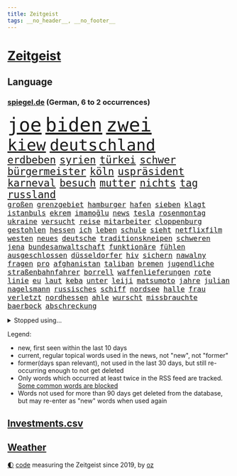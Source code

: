 ```yaml
---
title: Zeitgeist
tags: __no_header__, __no_footer__
---
```


# [Zeitgeist](https://oliz.io/zeitgeist/)

## Language

<h3><a href="https://www.spiegel.de" target="_blank">spiegel.de</a> (German, 6 to 2 occurrences)</h3>
<p style="font-family:monospace">
<span style="font-size:32pt"><a href="news_links.html#joe" class="current">joe</a></span>
<span style="font-size:32pt"><a href="news_links.html#biden" class="current">biden</a></span>
<span style="font-size:32pt"><a href="news_links.html#zwei" class="current">zwei</a></span>
<br>
<span style="font-size:27pt"><a href="news_links.html#kiew" class="current">kiew</a></span>
<span style="font-size:27pt"><a href="news_links.html#deutschland" class="current">deutschland</a></span>
<br>
<span style="font-size:17pt"><a href="news_links.html#erdbeben" class="current">erdbeben</a></span>
<span style="font-size:17pt"><a href="news_links.html#syrien" class="current">syrien</a></span>
<span style="font-size:17pt"><a href="news_links.html#türkei" class="current">türkei</a></span>
<span style="font-size:17pt"><a href="news_links.html#schwer" class="current">schwer</a></span>
<span style="font-size:17pt"><a href="news_links.html#bürgermeister" class="current">bürgermeister</a></span>
<span style="font-size:17pt"><a href="news_links.html#köln" class="current">köln</a></span>
<span style="font-size:17pt"><a href="news_links.html#uspräsident" class="current">uspräsident</a></span>
<span style="font-size:17pt"><a href="news_links.html#karneval" class="new">karneval</a></span>
<span style="font-size:17pt"><a href="news_links.html#besuch" class="current">besuch</a></span>
<span style="font-size:17pt"><a href="news_links.html#mutter" class="current">mutter</a></span>
<span style="font-size:17pt"><a href="news_links.html#nichts" class="current">nichts</a></span>
<span style="font-size:17pt"><a href="news_links.html#tag" class="current">tag</a></span>
<span style="font-size:17pt"><a href="news_links.html#russland" class="current">russland</a></span>
<br>
<span style="font-size:12pt"><a href="news_links.html#großen" class="current">großen</a></span>
<span style="font-size:12pt"><a href="news_links.html#grenzgebiet" class="current">grenzgebiet</a></span>
<span style="font-size:12pt"><a href="news_links.html#hamburger" class="current">hamburger</a></span>
<span style="font-size:12pt"><a href="news_links.html#hafen" class="current">hafen</a></span>
<span style="font-size:12pt"><a href="news_links.html#sieben" class="current">sieben</a></span>
<span style="font-size:12pt"><a href="news_links.html#klagt" class="current">klagt</a></span>
<span style="font-size:12pt"><a href="news_links.html#istanbuls" class="current">istanbuls</a></span>
<span style="font-size:12pt"><a href="news_links.html#ekrem" class="current">ekrem</a></span>
<span style="font-size:12pt"><a href="news_links.html#i̇mamoğlu" class="current">i̇mamoğlu</a></span>
<span style="font-size:12pt"><a href="news_links.html#news" class="current">news</a></span>
<span style="font-size:12pt"><a href="news_links.html#tesla" class="current">tesla</a></span>
<span style="font-size:12pt"><a href="news_links.html#rosenmontag" class="new">rosenmontag</a></span>
<span style="font-size:12pt"><a href="news_links.html#ukraine" class="current">ukraine</a></span>
<span style="font-size:12pt"><a href="news_links.html#versucht" class="current">versucht</a></span>
<span style="font-size:12pt"><a href="news_links.html#reise" class="current">reise</a></span>
<span style="font-size:12pt"><a href="news_links.html#mitarbeiter" class="current">mitarbeiter</a></span>
<span style="font-size:12pt"><a href="news_links.html#cloppenburg" class="current">cloppenburg</a></span>
<span style="font-size:12pt"><a href="news_links.html#gestohlen" class="current">gestohlen</a></span>
<span style="font-size:12pt"><a href="news_links.html#hessen" class="current">hessen</a></span>
<span style="font-size:12pt"><a href="news_links.html#ich" class="current">ich</a></span>
<span style="font-size:12pt"><a href="news_links.html#leben" class="current">leben</a></span>
<span style="font-size:12pt"><a href="news_links.html#schule" class="current">schule</a></span>
<span style="font-size:12pt"><a href="news_links.html#sieht" class="current">sieht</a></span>
<span style="font-size:12pt"><a href="news_links.html#netflixfilm" class="current">netflixfilm</a></span>
<span style="font-size:12pt"><a href="news_links.html#westen" class="current">westen</a></span>
<span style="font-size:12pt"><a href="news_links.html#neues" class="current">neues</a></span>
<span style="font-size:12pt"><a href="news_links.html#deutsche" class="current">deutsche</a></span>
<span style="font-size:12pt"><a href="news_links.html#traditionskneipen" class="new">traditionskneipen</a></span>
<span style="font-size:12pt"><a href="news_links.html#schweren" class="current">schweren</a></span>
<span style="font-size:12pt"><a href="news_links.html#jena" class="new">jena</a></span>
<span style="font-size:12pt"><a href="news_links.html#bundesanwaltschaft" class="current">bundesanwaltschaft</a></span>
<span style="font-size:12pt"><a href="news_links.html#funktionäre" class="new">funktionäre</a></span>
<span style="font-size:12pt"><a href="news_links.html#fühlen" class="current">fühlen</a></span>
<span style="font-size:12pt"><a href="news_links.html#ausgeschlossen" class="current">ausgeschlossen</a></span>
<span style="font-size:12pt"><a href="news_links.html#düsseldorfer" class="current">düsseldorfer</a></span>
<span style="font-size:12pt"><a href="news_links.html#hiv" class="new">hiv</a></span>
<span style="font-size:12pt"><a href="news_links.html#sichern" class="current">sichern</a></span>
<span style="font-size:12pt"><a href="news_links.html#nawalny" class="current">nawalny</a></span>
<span style="font-size:12pt"><a href="news_links.html#fragen" class="current">fragen</a></span>
<span style="font-size:12pt"><a href="news_links.html#pro" class="current">pro</a></span>
<span style="font-size:12pt"><a href="news_links.html#afghanistan" class="current">afghanistan</a></span>
<span style="font-size:12pt"><a href="news_links.html#taliban" class="current">taliban</a></span>
<span style="font-size:12pt"><a href="news_links.html#bremen" class="current">bremen</a></span>
<span style="font-size:12pt"><a href="news_links.html#jugendliche" class="current">jugendliche</a></span>
<span style="font-size:12pt"><a href="news_links.html#straßenbahnfahrer" class="new">straßenbahnfahrer</a></span>
<span style="font-size:12pt"><a href="news_links.html#borrell" class="current">borrell</a></span>
<span style="font-size:12pt"><a href="news_links.html#waffenlieferungen" class="current">waffenlieferungen</a></span>
<span style="font-size:12pt"><a href="news_links.html#rote" class="current">rote</a></span>
<span style="font-size:12pt"><a href="news_links.html#linie" class="current">linie</a></span>
<span style="font-size:12pt"><a href="news_links.html#eu" class="current">eu</a></span>
<span style="font-size:12pt"><a href="news_links.html#laut" class="current">laut</a></span>
<span style="font-size:12pt"><a href="news_links.html#keba" class="new">keba</a></span>
<span style="font-size:12pt"><a href="news_links.html#unter" class="current">unter</a></span>
<span style="font-size:12pt"><a href="news_links.html#leiji" class="new">leiji</a></span>
<span style="font-size:12pt"><a href="news_links.html#matsumoto" class="new">matsumoto</a></span>
<span style="font-size:12pt"><a href="news_links.html#jahre" class="current">jahre</a></span>
<span style="font-size:12pt"><a href="news_links.html#julian" class="current">julian</a></span>
<span style="font-size:12pt"><a href="news_links.html#nagelsmann" class="current">nagelsmann</a></span>
<span style="font-size:12pt"><a href="news_links.html#russisches" class="current">russisches</a></span>
<span style="font-size:12pt"><a href="news_links.html#schiff" class="current">schiff</a></span>
<span style="font-size:12pt"><a href="news_links.html#nordsee" class="current">nordsee</a></span>
<span style="font-size:12pt"><a href="news_links.html#halle" class="current">halle</a></span>
<span style="font-size:12pt"><a href="news_links.html#frau" class="current">frau</a></span>
<span style="font-size:12pt"><a href="news_links.html#verletzt" class="current">verletzt</a></span>
<span style="font-size:12pt"><a href="news_links.html#nordhessen" class="new">nordhessen</a></span>
<span style="font-size:12pt"><a href="news_links.html#ahle" class="new">ahle</a></span>
<span style="font-size:12pt"><a href="news_links.html#wurscht" class="new">wurscht</a></span>
<span style="font-size:12pt"><a href="news_links.html#missbrauchte" class="current">missbrauchte</a></span>
<span style="font-size:12pt"><a href="news_links.html#baerbock" class="current">baerbock</a></span>
<span style="font-size:12pt"><a href="news_links.html#abschreckung" class="current">abschreckung</a></span>
</p>
<details>
<summary>Stopped using...</summary>
<p class="former" style="font-size:12pt">
erfahrung(852) main(851) arbeitsplatz(850) besorgt(850) dauerhaft(850) geduld(850) hervor(850) niveau(850) vermehrt(850) zurzeit(850) fürs(849) häufiger(849) livestream(849) wünscht(849) ausbruch(848) evakuiert(848) saskia(848) scheinen(848) 2016(847) beobachten(847) gutachten(847) jörg(847) verteidigungsministerin(847) christopher(846) entdecken(846) hacker(846) solle(846) eindruck(845) gelernt(845) organisationen(845) rand(845) rheinlandpfalz(845) schlechten(845) sicherheitsbehörden(845) streng(845) termin(845) weitergeht(845) erlitten(844) for(844) infektion(844) innenministerium(844) lobt(844) metern(844) verbraucherschützer(844) wenden(844) zuge(844) bernd(843) draußen(843) humanitäre(843) höchststand(843) schlagzeilen(843) verrät(843) anne(842) esken(842) respekt(842) schwangerschaft(842) serien(842) verhängte(842) coronainfektion(841) deswegen(841) durchsuchungen(841) entdeckten(841) florian(841) kochen(841) möglichst(841) passen(841) rafael(841) rechtsextremen(841) rom(841) spdpolitikerin(841) verunglückt(841) vieler(841) walter(841) übergeben(841) ausländische(840) ausschuss(840) entscheidend(840) gebraucht(840) höchste(840) natur(840) rainer(840) sänger(840) trafen(840) tödlicher(840) erheblich(839) gebrochen(839) richtige(839) senkt(839) äthiopien(839) bahnhof(838) besonderen(838) impfstoff(838) kochinstitut(838) kontrollieren(838) rät(838) sowie(838) standen(838) außer(837) bestimmten(837) bundesstaat(837) illegalen(837) inszeniert(837) sendet(837) übernahme(837) deals(836) falschen(836) konflikte(836) leitet(836) milliarde(836) mode(836) stürmer(836) usschauspielerin(836) verzichtet(836) beschließen(835) dich(835) einsetzen(835) hölle(835) restaurant(835) widerspruch(835) erlebte(834) berühmte(833) flüchtlingen(833) fußballer(833) roman(833) sexuellen(833) versuchte(833) berater(832) nord(832) potsdam(832) reagierten(832) schaffte(832) souverän(832) unterstützer(832) glücklich(831) william(831) ebenso(830) exporte(830) rückzug(830) beiträge(829) entsetzen(829) garten(829) juristisch(829) distanz(827) einschätzung(827) politikerin(827) einnahmen(826) erfunden(826) deutsches(825) bundesgesundheitsminister(824) letztes(824) rollt(824) apps(823) hohem(822) rasen(822) verzichten(822) bezeichnete(821) pfund(820) unterschrieben(820) whatsapp(820) landet(819) rechtsstreit(819) stürzen(819) mitarbeiterin(818) halbe(817) schockiert(817) freiwillig(816) präsenz(816) schneider(816) wachsen(813) einkommen(812) erstochen(812) museum(811) aufgabe(810) app(806) hype(804) thüringer(803) annäherung(801) tuchel(799) ausgaben(797) weitreichende(793) rache(791) rakete(790) farbe(784) mehren(783) cdu/csu(780) bösen(777) wmtitel(776) variante(755) räumte(744) fotografiert(734) unwahrscheinlich(717) sahra(707) unzureichend(706) kannte(705) kryptowährungen(700) gregor(686) strecken(680) abgestürzt(672) finanziert(652) umständen(641) japanischen(632) lediglich(630) schwerste(627) drohende(608) fossile(608) benzinpreise(602) lee(593) sammelt(592) kündigten(585) strikt(576) seele(568) ermordung(558) flut(557) ausgefallen(552) 120(546) staatskonzern(539) 20000(537) gestern(533) günstiges(530) anlage(522) king(521) zurückziehen(521) ussoldaten(518) world(516) schürt(515) teure(515) 2025(514) erreichte(504) atombombe(502) radikalen(494) finanzhilfen(489) betreten(486) kunstwerke(486) ice(485) gazprom(480) erdgas(479) berufen(477) verschlechtert(475) erwärmung(474) morde(472) spürbar(471) gaslieferungen(470) 41(459) benutzt(459) methode(452) generationen(451) tödlichem(450) falle(446) wärme(446) gerne(444) vorgesehen(444) vorbereitungen(443) bekannteste(442) winfried(437) extremer(435) quält(435) akw(434) seltene(432) wirtschaftlich(432) einfacher(428) ärztin(425) sank(424) explodieren(420) pink(417) schütze(417) verteuert(416) rätselhafter(414) vergabe(414) riskiert(411) ebay(410) nadal(403) problematisch(399) spielplan(392) australier(390) match(390) mild(385) wandern(385) pelé(384) schwieriger(381) spaltung(379) damalige(377) teppich(376) wahlrechtsreform(375) helikopter(371) 1972(369) unterscheiden(368) frankfurts(367) report(365) unabhängiger(363) schnellste(360) trick(360) einheiten(358) 350(357) fähigkeiten(355) designer(354) oppositionellen(351) mohammed(344) 17jährige(343) fortsetzen(339) abbau(337) verschwörung(335) profitierte(332) drohten(330) energiepreisen(329) maskendeals(329) besetzte(326) fritz(326) unsicher(324) obergrenze(323) kasse(319) saporischschja(319) lindners(317) sexualisierte(315) coronalockdowns(310) besatzer(309) nationalelf(308) starkes(308) wiedervereinigung(307) zuflucht(305) sizilien(303) ausschließlich(298) völkermord(298) beck(294) ausstieg(292) durchsuchen(292) gesenkt(292) anschuldigungen(287) pelosi(287) updates(287) diplomat(286) interessant(285) spritzen(285) generalstaatsanwaltschaft(281) lngterminals(281) filialen(278) iaea(277) recherchen(276) ausfuhren(274) schlamm(274) verstehe(274) gefangenenaustausch(273) umstände(273) unterlag(270) entschuldigte(269) exregierungschef(266) unterliegt(265) mobbing(263) weltverband(262) steuerhinterziehung(258) andy(257) grünenpolitikerin(256) objekte(255) beerdigung(254) gelobt(254) lngterminal(253) ran(252) zunahme(252) dürre(251) elisabeth(250) einhalten(249) titelverteidiger(248) tauscht(247) beatrix(246) anzeige(245) cannabis(245) hadert(244) tiefer(244) anerkennen(243) verfassungsbeschwerde(243) dividende(242) exmann(240) offensichtlich(240) streichung(240) trümmer(239) identifizieren(238) galten(237) iris(237) berüchtigten(236) irgendwann(236) lachen(235) verdiente(235) attestiert(234) bewiesen(233) geltenden(233) panne(233) verbreitung(233) prompt(232) andrew(231) misshandelt(231) camper(230) paolo(230) grün(228) obendrein(228) wirtschaftslage(228) finde(226) vorstellung(226) millionenstrafe(225) übergewinnsteuer(225) standards(223) transportieren(223) schrumpfen(222) bewusstsein(221) vertraulichen(220) endgültige(216) angehen(215) niedersachsens(215) spdchefin(215) beteuert(214) körperliche(214) eigenheim(213) kronprinz(212) atomkraftwerken(211) stehende(211) atomkraftwerke(210) begegnen(210) oberstes(210) fehlenden(208) anruf(205) partien(205) fasst(204) reparationen(204) festgenommene(203) einschlag(202) flugzeugbauer(202) horst(200) rechtliche(200) angehoben(199) tennisspielerinnen(199) denys(198) festkleben(198) juristisches(198) nördlich(198) klimaschützer(196) repressionen(196) hollywoods(195) ältesten(195) geräumt(193) 17jähriger(192) verurteilen(189) überragende(189) erstaunliche(188) czaja(187) oberster(187) glänzte(185) gründet(185) spielberg(185) üppige(185) demonstrierenden(184) parteifreunde(184) notruf(183) nebenwirkungen(182) summer(182) zweitgrößte(182) vertrauliche(181) wärmepumpen(180) moderator(179) 14jährige(177) neukölln(176) shitstorm(175) umgehend(174) cdugeneralsekretär(173) pleiten(173) dunkel(172) garantiert(172) quatsch(172) rad(172) tücken(172) vereinbarten(172) 1993(171) delegation(171) medizin(171) terminal(170) 05(169) kandidierte(169) einsätzen(166) globes(166) heikle(165) alfons(164) diebstahl(164) elefanten(164) alex(163) schuhbeck(162) wenigstens(161) atomkraftwerk(160) erkenntnissen(160) gefährdung(160) schwachstellen(159) töne(159) jahreswechsel(157) cumex(156) energiesicherheit(156) umgebung(155) brentford(153) chefredakteurin(153) finnen(153) forschern(152) link(152) nachspiel(152) reiten(151) unionsfraktion(151) vizepräsident(151) geschwindigkeitsbegrenzung(149) stromnetz(149) umweg(149) beseitigung(148) dunkle(148) umweltfreundlich(148) giovanni(147) havertz(147) leitung(147) geburtenrate(146) polizeichef(146) milliardengewinne(145) 2003(144) kindergarten(144) remo(144) satellitenbilder(144) wohngeld(143) strategen(142) unterzahl(142) master(141) routinierter(141) wintershall(141) grundsatzrede(140) energiepolitik(139) gesundheitszustand(139) umgekehrt(139) denis(138) diskutierten(138) köhler(138) beliefern(137) raf(137) schief(137) entschlossenheit(136) monika(136) spiegelrekonstruktion(136) stromsparen(136) tel(136) kleinste(135) schafften(135) 38jähriger(134) miese(134) pflichten(133) spendet(133) werkstatt(133) betrogen(132) digitalminister(132) aufräumarbeiten(130) co₂ausstoß(129) memoiren(129) psychologin(129) blanchett(127) cate(127) euparlaments(127) grippe(127) halbzeit(127) kompliziert(127) krawalle(127) onlineshopping(127) exoplaneten(126) sterne(126) turnieren(126) aviv(125) außenseiter(124) erpresst(124) hauptdarstellerin(124) morgengrauen(124) tshirt(124) arroganz(123) manches(123) tafel(123) arabischen(122) daniela(122) erzeugerpreise(122) pokern(122) schutzmacht(122) schäuble(121) sondertribunal(121) umfassend(121) gerecht(120) sportdirektor(120) habt(119) verfilmt(118) fabrik(117) gruppensieg(117) piqué(117) belege(116) future(116) peskow(116) weihnachten(116) steven(115) abwesenheit(114) flüssigerdgas(114) jauch(114) kubikmeter(114) pr(114) schiffsverkehr(114) spezialeinheit(114) spaltet(113) auszahlen(112) globe(112) herren(112) kaltluft(112) masha(112) tendenz(112) kommando(111) abraham(110) austin(109) festgehalten(109) konjunkturprognosen(108) meldungen(108) geiger(107) liebling(107) gegenstände(106) rust(106) arbeiter(105) exnatogeneral(105) fdpfinanzminister(105) tatortvote(105) wegbaggern(105) anforderungen(104) doppelwumms(104) einkauf(104) lehrkräftemangel(104) mitspielen(104) verwandelte(103) möge(102) regierenden(102) tagebau(102) videoanalyse(102) rechtsradikalen(101) unerträglich(101) begeisterte(100) chaotische(100) landesteilen(100) bundeshaushalt(99) planung(99) portion(98) vegetarisch(98) beruhigt(97) christiane(97) programme(97) schlachtfeld(96) steve(96) verzögert(96) straffrei(95) gewehrt(94) silvester(94) tagebuch(94) absetzen(93) baukosten(93) hochwasser(93) interessanten(93) operiert(93) sprühen(93) verflüssigtes(93) filtern(92) genuss(92) aufgehängt(91) beantworten(91) dankesrede(91) eric(91) korruptionsskandal(91) pyrotechnik(91) rücktrittsankündigung(91) usverteidigungsminister(91) wochenstart(91) exbotschafter(90) herausfinden(90) jederzeit(90) mittleren(90) sauerland(90) zulassen(90) bulgarische(89) gestohlenen(89) interviewt(89) krimiserie(89) schneemangel(89) tansania(89) zentraler(89) eigenverantwortung(88) jean(88) westküste(88) billigt(87) familienalltag(87) gwyneth(87) ipads(87) mächte(87) paltrow(87) pfefferspray(87) 99(86) erforschung(86) erleichterung(86) flugzeugs(86) kilimandscharo(86) kreditvergabe(86) langjähriger(86) scheuen(86) wechseljahren(86) 736(85) bernstein(85) eingesetzten(85) garzweiler(85) heinrich(85) kronzeuge(85) rasanten(85) sieglosen(85) skisport(85) speziell(85) coronafälle(84) grippewelle(84) milliardenverlust(84) y(84) as(83) auffällig(83) aufgeschoben(83) blind(83) reichste(83) überlastung(83) berufstätig(82) cannabislegalisierung(82) darknet(82) ronja(82) rönne(82) serbischen(82) söldnertruppe(82) todeszahlen(82) widmen(82) zeitgemäß(82) gebastelt(81) kompromissen(81) kremls(81) südafrikas(81) 28jährige(80) abgewiesener(80) absichern(80) blockaden(80) düpiert(80) ernennung(80) hoffnungsschimmer(80) kaliforniens(80) kindesmissbrauchs(80) kredite(80) macs(80) misshandlung(80) postete(80) bedeckt(79) beratungen(79) csugeneralsekretär(79) helme(79) huber(79) rabbinerschule(79) rückwirkend(79) korrupt(78) lästert(78) ausgemacht(77) basf(77) bewerbermangel(77) museums(77) gehaltskürzung(76) greene(76) grundgesetz(76) japanisches(76) marjorie(76) schaurig(76) steuerpflichtig(76) drosseln(75) kaulitz(75) planten(75) privatpersonen(75) topform(75) wohnungsnot(75) blüte(74) dissidenten(74) männlicher(74) tabu(74) unesco(74) verbannen(74) webseite(74) zew(74) abwenden(73) bitter(73) erpressergruppe(73) faesers(73) koloniale(73) verunsichert(73) wahlkampfversprechen(73) ware(73) zewstudie(73) ampelpolitiker(72) eiskunstläuferin(72) intern(72) köstlich(72) redet(72) comedian(71) kaufpreis(71) meryl(71) streep(71) trainierte(71) vorzeichen(71) weltkriegs(71) dea(70) entscheidendes(70) klimaschutzbewegung(70) pasta(70) seehofer(70) spiegelbuch(70) aktienrente(69) buffett(69) enttarnt(69) fulham(69) gegengewicht(69) migrationshintergrund(69) technische(69) verkaufsverbot(69) verschicken(69) warren(69) zurückzubekommen(69) aufenthalt(68) brüsseler(68) haar(68) klimaaktivistinnen(68) privatjets(68) prozesses(68) stimmten(68) straßenblockaden(68) lockbit(67) mediathek(67) rezessionssorgen(67) siemens(67) uralten(67) bosch(66) positionspapier(66) rich(66) schleppt(66) ftx(65) hiphopproduzent(65) nachziehen(65) rekordniveau(65) repräsentantenhaus(65) beweist(64) borkum(64) eberhard(64) milden(64) polieren(64) drahtzieher(63) klimabewegung(63) tomaten(63) bankmanfried(62) empfehlenswert(62) puppe(62) rsv(62) slogans(62) stimmzettel(62) 20jährigen(61) auftritten(61) kleineren(61) lanz(61) paradox(61) repräsentantenhauses(61) ärmerer(61) abgründe(60) generalinspekteur(60) iwf(60) jüngstes(60) petersburg(60) umstrittensten(60) verschanzt(60) ampelvorschlag(59) enthüllungen(59) fenster(59) frische(59) gitarre(59) helikopteraffäre(59) kostspieligen(59) tram(59) wohltätige(59) fußballstars(58) guangzhou(58) komplette(58) tessa(58) wundern(58) apokalypse(57) intimer(57) munter(57) natopartner(57) wintereinbruch(57) brugger(56) elternabend(56) geringen(56) schlanker(56) spiegelfamiliennewsletter(56) versicherung(56) bagger(55) braunkohletagebau(55) coronahilfen(55) stall(55) steigern(55) steuerpolitik(55) testspiel(55) integrität(54) knotenpunkt(54) münzen(54) penis(54) saudiarabische(54) suspendierten(54) carla(53) fabian(53) garage(53) gesetzliche(53) wahlrecht(53) auflaufen(52) bierhoff(52) rückschritt(52) verruf(52) ärmsten(52) dnipro(51) dunkelheit(51) greenpeace(51) haiti(51) hängepartie(51) tatsächlichen(51) verarbeiten(51) 165(50) duda(50) entschlüsselt(50) escooter(50) mitchell(50) vulkan(50) hintergründen(49) louis(49) ruhiger(49) zahm(49) abfahrer(48) duisburgessen(48) folgenden(48) forschungsteam(48) lustige(48) russlandgeschäfte(48) totale(48) altenheim(47) kletterer(47) abhilfe(46) exportieren(46) personenschützer(46) ausgerückt(45) düsteres(45) gasdeal(45) gelegenheit(45) lokomotiven(45) strukturelle(45) tauchte(45) elternteile(44) gepardpanzer(44) parkplätze(44) unnötig(44) anzug(43) cook(43) erkennbar(43) informieren(43) interessenvertreter(43) lösegeld(43) mangelnder(43) metalband(43) pedro(43) regierungskritischer(43) videoapp(43) chirurg(42) mahnung(42) shampoo(42) stockt(42) unvergessen(42) ach(41) bedauern(41) kapital(41) monsterwelle(41) techniker(41) trotzt(41) choice(40) geräten(40) schnelleren(40) staatsdienst(40) übereinstimmenden(40) aktionsplan(39) böllern(39) peruanische(39) schlüssel(39) streifzug(39) ölpreisdeckel(39) bezug(38) dr(38) dre(38) voraussetzung(38) wohneigentum(38) geringe(37) luftabwehr(37) revier(37) wirtschaftsgeschichte(37) anwendung(36) einbestellt(36) großkonzerne(36) kredit(36) lubmin(36) permanente(36) schlagkraft(36) terrorverdächtige(36) verstärkung(36) 57jährige(35) alltägliche(35) biathletinnen(35) boy(35) chefredakteur(35) europe(35) spanischer(35) baldiger(34) biathlonweltcup(34) boluarte(34) böllerverbot(34) dina(34) fahrenden(34) favoritencheck(34) gewölbe(34) luxusmarke(34) rabieh(34) abrechnungen(33) knall(33) promille(33) sprengsatz(33) chemotherapie(32) nachfahren(32) nepal(32) nsverbrecher(32) emissionshandel(31) erweisen(31) güter(31) inventur(31) konditionen(31) mächtig(31) naher(31) thailands(31) weltbühne(31) wohnblock(31) beschleunigen(30) elementary(30) ftxgründer(30) projekts(30) staatsgebiet(30) weiterbildung(30) afdfraktion(29) annika(29) anwesenheit(29) heimweh(29) hinrichtungen(29) importe(29) innen(29) nannte(29) nhl(29) partnerschaften(29) afdpolitikerin(28) fächer(28) merkwürdige(28) panzeri(28) passanten(28) puma(28) storch(28) verhältnismäßig(28) zurückgetretenen(28) übersterblichkeit(28) explodierte(27) kinderkriegen(27) selbstständige(27) todoliste(27) wildtiere(27) akute(26) chinese(26) ducks(26) gesundem(26) hagelte(26) juwelen(26) juwelendiebstahl(26) organisierten(26) philologenverband(26) theaters(26) ungeimpfte(26) argentinischen(25) belästigungsvorwürfe(25) entspannen(25) guardian(25) radio(25) unvorbereitete(25) verheerende(25) bellenhaus(24) burgtheater(24) doppelten(24) liberal(24) träger(24) zugeben(24) autoritäre(23) erstatten(23) jana(23) kriegsgefangenen(23) mitgliederzahl(23) nachteil(23) protektionismus(23) revision(23) aufwind(22) boom(22) bäumen(22) elektrizität(22) gescheiterte(22) granate(22) schwarzarbeit(22) verwandtschaft(22) vorstand(22) yann(22) biolebensmitteln(21) kranken(21) mythos(21) schublade(21) strafrechtlich(21) weltlage(21) beträgt(20) böller(20) dreifacher(20) fabrikate(20) kreist(20) missbrauchsvorwürfen(20) untersagen(20) wucht(20) fanatische(19) gläubigen(19) grundlegend(19) radler(19) schichten(19) stellvertretender(19) unschuld(19) zurückkaufen(19) enttäuschungen(18) geschlechtsneutrale(18) herausragenden(18) klimaschützerin(18) milchstraße(18) seelische(18) ampelpläne(17) datenschutzverstößen(17) arbeitstag(16) heilige(16) hochhaus(16) instabiler(16) macher(16) mitfavorit(16) sonderzahlung(16) widerlich(16) zoll(16) übertragbar(16) brust(15) geldanlage(15) hallo(15) airbnb(14) anfänger(14) beschissen(14) bundesfinanzministerium(14) filmtipps(14) gebürtige(14) interviewte(14) legalen(14) protagonisten(14) rituale(14) silvestervideo(14) vatikanstadt(14) bescheiden(13) foodwatch(13) fotografieren(13) hektische(13) neujahrsbotschaft(13) psychologen(13) urlaubsziele(13) verdächtigt(13) vornamen(13) ansätze(12) besetzung(12) bundesverteidigungsministerin(12) gianluca(12) ina(12) juri(12) knorr(12) minderjährigen(12) peinliche(12) unglücklichen(12) vialli(12) 2038(11) bewusster(11) genussvoll(11) lieferanten(11) mörderischer(11) zahlreicher(11)
</p>
</details>
<p>Legend:
<ul>
<li><span class="new">new</span>, first seen within the last 10 days</li>
<li><span class="current">current</span>, regular topical words used in the news, not "new", not "former"</li>
<li><span class="former">former(days span relevant)</span>, not used in the last 30 days, but still re-occurring enough to not get deleted</li>
<li>Only words which occurred at least twice in the RSS feed are tracked. <a href="language/filters.py">Some common words are blocked</a></li>
<li>Words not used for more than 90 days get deleted from the database, but may re-enter as "new" words when used again</li>
</ul>
</p>

## [Investments](investments.html)[.csv](investments.csv)

## [Weather](weather.html)

<footer>
<a href="javascript:toggleTheme()" class="nav">🌓</a>
<a href="https://github.com/ooz/zeitgeist">code</a> measuring the Zeitgeist since 2019, by <a href="https://oliz.io">oz</a>
</footer>
